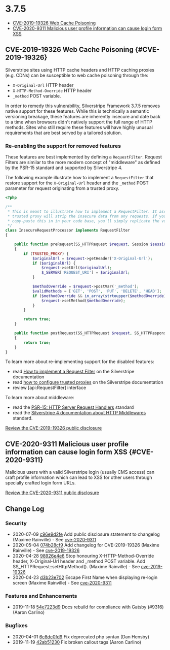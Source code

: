 # 3.7.5

* [CVE-2019-19326 Web Cache Poisoning](#CVE-2019-19326)
* [CVE-2020-9311 Malicious user profile information can cause login form XSS](#CVE-2020-9311)

## CVE-2019-19326 Web Cache Poisoning {#CVE-2019-19326}

Silverstripe sites using HTTP cache headers and HTTP caching proxies (e.g. CDNs) can be susceptible to web cache poisoning through the:
* `X-Original-Url` HTTP header
* `X-HTTP-Method-Override` HTTP header
* `_method` POST variable.

In order to remedy this vulnerability, Silverstripe Framework 3.7.5 removes native support for these features. While this is technically a semantic versioning breakage, these features are inherently insecure and date back to a time when browsers didn't natively support the full range of HTTP methods. Sites who still require these features will have highly unusual requirements that are best served by a tailored solution.

### Re-enabling the support for removed features

These features are best implemented by defining a `RequestFilter`. Request Filters are similar to the more modern concept of "middleware" as defined by the PSR-15 standard and supported by Silverstripe 4.

The following example illustrate how to implement a `RequestFilter` that restore support for the `X-Original-Url` header and the `_method` POST parameter for request originating from a trusted proxy.

```php
<?php

/**
 * This is meant to illustrate how to implement a RequestFilter. It assumes your
 * trusted proxy will strip the insecure data from any requests. If you blindly
 * copy-paste this in in your code base, you'll simply replicate the vulnerability.
 */
class InsecureRequestProcessor implements RequestFilter
{

    public function preRequest(SS_HTTPRequest $request, Session $session, DataModel $model)
    {
        if (TRUSTED_PROXY) {
            $originalUrl = $request->getHeader('X-Original-Url');
            if ($originalUrl) {
                $request->setUrl($originalUrl);
                $_SERVER['REQUEST_URI'] = $originalUrl;
            }

            $methodOverride = $request->postVar('_method');
            $validMethods = ['GET', 'POST', 'PUT', 'DELETE', 'HEAD'];
            if ($methodOverride && in_array(strtoupper($methodOverride), $validMethods)) {
                $request->setMethod($methodOverride);
            }
        }

        return true;
    }

    public function postRequest(SS_HTTPRequest $request, SS_HTTPResponse $response, DataModel $model)
    {
        return true;
    }
}
```

To learn more about re-implementing support for the disabled features:
* read [How to implement a Request Filter](/developer_guides/controllers/requestfilters) on the Silverstripe documentation
* read [how to configure trusted proxies](/developer_guides/security/secure_coding/#request-hostname-forgery) on the Silverstripe documentation
* review [api:RequestFilter] interface

To learn more about middleware:
* read the [PSR-15: HTTP Server Request Handlers](https://www.php-fig.org/psr/psr-15/) standard
* read the [Silverstripe 4 documentation about HTTP Middlewares](https://docs.silverstripe.org/en/4/developer_guides/controllers/middlewares/) standard.

[Review the CVE-2019-19326 public disclosure](https://www.silverstripe.org/download/security-releases/cve-2019-19326)

## CVE-2020-9311 Malicious user profile information can cause login form XSS {#CVE-2020-9311}

Malicious users with a valid Silverstripe login (usually CMS access) can craft profile information which can lead to XSS for other users through specially crafted login form URLs.

[Review the CVE-2020-9311 public disclosure](https://www.silverstripe.org/download/security-releases/cve-2020-9311)


<!--- Changes below this line will be automatically regenerated -->

## Change Log

### Security

 * 2020-07-09 [c96e9d2fe](https://github.com/silverstripe/silverstripe-framework/commit/c96e9d2fe5e0fbea1da4059264e4da269889f55d) Add public disclosure statement to changelog (Maxime Rainville) - See [cve-2020-9311](https://www.silverstripe.org/download/security-releases/cve-2020-9311)
 * 2020-05-04 [074b28cf9](https://github.com/silverstripe/silverstripe-framework/commit/074b28cf937821a0d5627d3f19836ede1d662395) Add changelog for CVE-2019-19326 (Maxime Rainville) - See [cve-2019-19326](https://www.silverstripe.org/download/security-releases/cve-2019-19326)
 * 2020-04-28 [98926e4e6](https://github.com/silverstripe/silverstripe-framework/commit/98926e4e6c26d1d43bb1faf516d15bdb2739556e) Stop honouring X-HTTP-Method-Override header, X-Original-Url header and _method POST variable. Add SS_HTTPRequest::setHttpMethod(). (Maxime Rainville) - See [cve-2019-19326](https://www.silverstripe.org/download/security-releases/cve-2019-19326)
 * 2020-04-23 [d3b23e702](https://github.com/silverstripe/silverstripe-framework/commit/d3b23e7024add23de1cb643a44e30d249c2b7cd6) Escape First Name when displaying re-login screen (Maxime Rainville) - See [cve-2020-9311](https://www.silverstripe.org/download/security-releases/cve-2020-9311)

### Features and Enhancements

 * 2019-11-18 [54e7223d9](https://github.com/silverstripe/silverstripe-framework/commit/54e7223d981eee7f00244ad9a79187ee3f2f063a) Docs rebuild for compliance with Gatsby (#9316) (Aaron Carlino)

### Bugfixes

 * 2020-04-01 [6c8dc0fd9](https://github.com/silverstripe/silverstripe-framework/commit/6c8dc0fd9957d0f497ccc3c700c0d805aff1269e) Fix deprecated php syntax (Dan Hensby)
 * 2019-11-19 [42ab51230](https://github.com/silverstripe/silverstripe-framework/commit/42ab512306196d1010808adbe728f1fe179519aa) Fix broken callout tags (Aaron Carlino)
<!--- Changes above this line will be automatically regenerated -->
